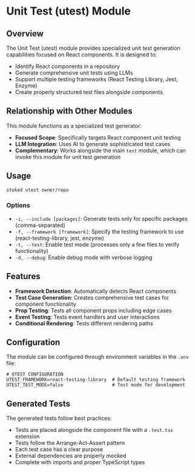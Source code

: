 # Unit Test (utest) Module

## Overview

The Unit Test (utest) module provides specialized unit test generation capabilities focused on React components. It is designed to:

- Identify React components in a repository
- Generate comprehensive unit tests using LLMs
- Support multiple testing frameworks (React Testing Library, Jest, Enzyme)
- Create properly structured test files alongside components

## Relationship with Other Modules

This module functions as a specialized test generator:

- **Focused Scope**: Specifically targets React component unit testing
- **LLM Integration**: Uses AI to generate sophisticated test cases
- **Complementary**: Works alongside the main `test` module, which can invoke this module for unit test generation

## Usage

```bash
stoked utest owner/repo
```

### Options

- `-i, --include [packages]`: Generate tests only for specific packages (comma-separated)
- `-f, --framework [framework]`: Specify the testing framework to use (react-testing-library, jest, enzyme)
- `-t, --test`: Enable test mode (processes only a few files to verify functionality)
- `-d, --debug`: Enable debug mode with verbose logging

## Features

- **Framework Detection**: Automatically detects React components
- **Test Case Generation**: Creates comprehensive test cases for component functionality
- **Prop Testing**: Tests all component props including edge cases
- **Event Testing**: Tests event handlers and user interactions
- **Conditional Rendering**: Tests different rendering paths

## Configuration

The module can be configured through environment variables in the `.env` file:

```
# UTEST CONFIGURATION
UTEST_FRAMEWORK=react-testing-library  # Default testing framework
UTEST_TEST_MODE=false                  # Test mode for development
```

## Generated Tests

The generated tests follow best practices:

- Tests are placed alongside the component file with a `.test.tsx` extension
- Tests follow the Arrange-Act-Assert pattern
- Each test case has a clear purpose
- External dependencies are properly mocked
- Complete with imports and proper TypeScript types 